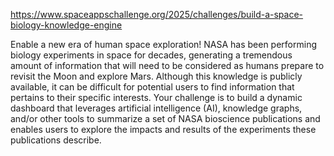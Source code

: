 https://www.spaceappschallenge.org/2025/challenges/build-a-space-biology-knowledge-engine

Enable a new era of human space exploration! NASA has been performing biology experiments in space for decades, generating a tremendous amount of information that will need to be considered as humans prepare to revisit the Moon and explore Mars. Although this knowledge is publicly available, it can be difficult for potential users to find information that pertains to their specific interests. Your challenge is to build a dynamic dashboard that leverages artificial intelligence (AI), knowledge graphs, and/or other tools to summarize a set of NASA bioscience publications and enables users to explore the impacts and results of the experiments these publications describe.